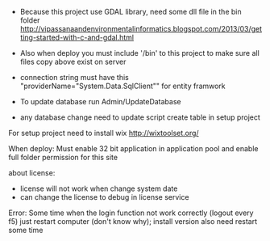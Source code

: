 ﻿- Because this project use GDAL library, need some dll file in the bin folder
http://vipassanaandenvironmentalinformatics.blogspot.com/2013/03/getting-started-with-c-and-gdal.html

- Also when deploy you must include '/bin' to this project to make sure all files copy above exist on server


- connection string must have this "providerName="System.Data.SqlClient"" for entity framwork
- To update database run Admin/UpdateDatabase
- any database change need to update script create table in setup project

For setup project need to install wix http://wixtoolset.org/

When deploy: 
Must enable 32 bit application in application pool and enable full folder permission for this site


about license:
- license will not work when change system date
- can change the license to debug in license service

Error:
Some time when the login function not work correctly (logout every f5) just restart computer (don't know why); install version also need restart some time
